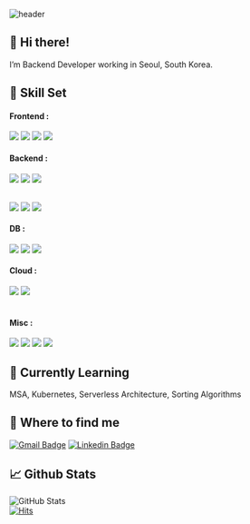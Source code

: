 ![header](https://capsule-render.vercel.app/api?type=waving&height=250&text=downside154&fontAlign=74&fontAlignY=50&color=gradient)


## 👋 Hi there!
I’m Backend Developer working in Seoul, South Korea.
<br />

## 🔧 Skill Set
#### Frontend : 
<img src="https://img.shields.io/badge/TypeScript-3178C6?style=for-the-badge&logo=typescript&logoColor=white"> <img src="https://img.shields.io/badge/Material--UI-0081CB?style=for-the-badge&logo=mui&logoColor=white"> <img src="https://img.shields.io/badge/React-20232A?style=for-the-badge&logo=react&logoColor=61DAFB"> <img src="https://img.shields.io/badge/Nextjs-lightyellow?style=for-the-badge&logo=next.js&logoColor=black"> 
<br />

#### Backend : 
<img src="https://img.shields.io/badge/Python-3776AB?style=for-the-badge&logo=python&logoColor=white"> <img src="https://img.shields.io/badge/Django-092E20?style=for-the-badge&logo=django&logoColor=white"> <img src="https://img.shields.io/badge/FastAPI-009688?style=for-the-badge&logo=fastapi&logoColor=white">

<br />
<img src="https://img.shields.io/badge/Java-ED8B00?style=for-the-badge&logo=java&logoColor=white">  <img src="https://img.shields.io/badge/Spring-6DB33F?style=for-the-badge&logo=spring&logoColor=white">  <img src="https://img.shields.io/badge/Spring_Security-6DB33F?style=for-the-badge&logo=springsecurity&logoColor=white"> 
<br />

#### DB :  
<img src="https://img.shields.io/badge/Redis-DC382D?style=for-the-badge&logo=redis&logoColor=black"> <img src="https://img.shields.io/badge/MySQL-00000F?style=for-the-badge&logo=mysql&logoColor=white"> <img src="https://img.shields.io/badge/PostgreSQL-316192?style=for-the-badge&logo=postgresql&logoColor=white">
<br />

#### Cloud :
<img src="https://img.shields.io/badge/AWS(S3/EC2/RDS/ELB/EKS/Elasticache)-FF9900?style=for-the-badge&logo=Amazon&logoColor=white">  <img src="https://img.shields.io/badge/Elasticsearch-005571?style=for-the-badge&logo=elasticsearch&logoColor=white">  
<br />

#### Misc :
<img src="https://img.shields.io/badge/-Git-F05032?style=for-the-badge&logo=git&logoColor=ffffff"> <img src="https://img.shields.io/badge/Docker-2496ED?style=for-the-badge&logo=Docker&logoColor=white">  <img src="https://img.shields.io/badge/nginx-darkgreen?style=for-the-badge&logo=nginx&logoColor=white">  <img src="https://img.shields.io/badge/Selenium-5C2D91?style=for-the-badge&logo=selenium&logoColor=white"> 
<br />


## 🌱 Currently Learning 
MSA, Kubernetes, Serverless Architecture, Sorting Algorithms

## 👀 Where to find me
[![Gmail Badge](https://img.shields.io/badge/Gmail-D14836?style=for-the-badge&logo=gmail&logoColor=white&link=mailto:dojunkim@gmail.com)](mailto:dojunkim@gmail.com)
[![Linkedin Badge](https://img.shields.io/badge/LinkedIn-0077B5?style=for-the-badge&logo=linkedin&logoColor=white)](https://www.linkedin.com/in/dojun-kim-756a9215b/)

## 📈 Github Stats
![GitHub Stats](https://github-readme-stats.vercel.app/api?username=downside154&&show_icons=true&theme=nightowl) <br />
[![Hits](https://hits.seeyoufarm.com/api/count/incr/badge.svg?url=https%3A%2F%2Fgithub.com%2Fdownside154&count_bg=%23014DC2&title_bg=%23555555&icon=&icon_color=%23E7E7E7&title=hits&edge_flat=false)](https://hits.seeyoufarm.com)

